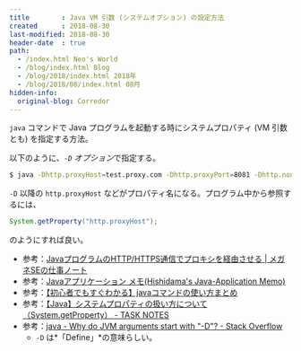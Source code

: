 ```yaml
---
title        : Java VM 引数 (システムオプション) の設定方法
created      : 2018-08-30
last-modified: 2018-08-30
header-date  : true
path:
  - /index.html Neo's World
  - /blog/index.html Blog
  - /blog/2018/index.html 2018年
  - /blog/2018/08/index.html 08月
hidden-info:
  original-blog: Corredor
---
```


`java` コマンドで Java プログラムを起動する時にシステムプロパティ (VM 引数とも) を指定する方法。

以下のように、*`-D` オプション*で指定する。

```bash
$ java -Dhttp.proxyHost=test.proxy.com -Dhttp.proxyPort=8081 -Dhttp.nonProxyHosts="localhost|*.nonproxy.com" -jar hoge.war
```

`-D` 以降の `http.proxyHost` などがプロパティ名になる。プログラム中から参照するには、

```java
System.getProperty("http.proxyHost");
```

のようにすれば良い。

- 参考：[JavaプログラムのHTTP/HTTPS通信でプロキシを経由させる | メガネSEの仕事ノート](http://glasses-se-note.com/java-proxy/)
- 参考：[Javaアプリケーション メモ(Hishidama's Java-Application Memo)](http://www.ne.jp/asahi/hishidama/home/tech/java/application.html)
- 参考：[【初心者でもすぐわかる】javaコマンドの使い方まとめ](https://eng-entrance.com/java-command)
- 参考：[【Java】システムプロパティの扱い方について（System.getProperty） - TASK NOTES](http://www.task-notes.com/entry/20151004/1443951543)
- 参考：[java - Why do JVM arguments start with "-D"? - Stack Overflow](https://stackoverflow.com/questions/44745261/why-do-jvm-arguments-start-with-d)
  - `-D` は*「Define」*の意味らしい。
